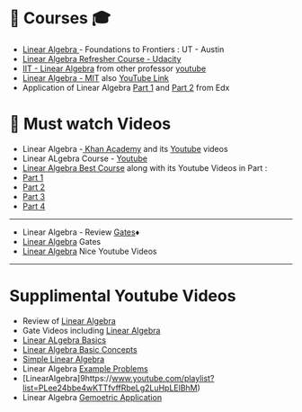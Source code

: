 
# :pushpin: Courses :mortar_board:
* [Linear Algebra ](https://www.youtube.com/user/LAFFutX/playlists) - Foundations to Frontiers : UT - Austin
* [Linear Algebra Refresher Course - Udacity](https://www.udacity.com/course/linear-algebra-refresher-course--ud953)
* [IIT - Linear Algebra](https://www.youtube.com/playlist?list=PLbMVogVj5nJQ2vsW_hmyvVfO4GYWaaPp7) from other professor [youtube](https://www.youtube.com/channel/UCuDT05pYSqhtTQ-2ne-NiqA/videos)
* [Linear Algebra - MIT](https://ocw.mit.edu/courses/mathematics/18-06sc-linear-algebra-fall-2011/index.htm) also [YouTube Link](https://www.youtube.com/watch?list=PLE7DDD91010BC51F8&v=ZK3O402wf1c)
* Application of Linear Algebra [Part 1](https://www.edx.org/course/applications-linear-algebra-part-1-davidsonx-d003x-1) and [Part 2](https://www.edx.org/course/applications-linear-algebra-part-2-davidsonx-d003x-2) from Edx
 
 # :movie_camera: Must watch Videos 

* Linear Algebra -[ Khan Academy](https://www.khanacademy.org/math/linear-algebra) and its [Youtube](https://www.youtube.com/playlist?list=PLFD0EB975BA0CC1E0) videos
* Linear ALgebra Course  - [Youtube](https://www.youtube.com/playlist?list=PLHXZ9OQGMqxfUl0tcqPNTJsb7R6BqSLo6)
* [Linear Algebra Best Course](https://www.lem.ma/books/VBS92YDYuscc5-lK/landing) along with its Youtube Videos in Part :
* [Part 1](https://www.youtube.com/playlist?list=PLlXfTHzgMRUKXD88IdzS14F4NxAZudSmv)
* [Part 2](https://www.youtube.com/playlist?list=PLlXfTHzgMRULWJYthculb2QWEiZOkwTSU)
* [Part 3](https://www.youtube.com/playlist?list=PLlXfTHzgMRUIqYrutsFXCOmiqKUgOgGJ5)
* [Part 4](https://www.youtube.com/playlist?list=PLlXfTHzgMRULZfrNCrrJ7xDcTjGr633mm&disable_polymer=true)
---
* Linear Algebra - Review [Gates](https://www.youtube.com/playlist?list=PLEbnTDJUr_IdiveZ4bvOc1Oh2zEp7J8z6):diamonds:
* [Linear Algebra](https://www.youtube.com/playlist?list=PLXVjll7-2kRk5jkvWBoUV9BNpeIuSyR9d) Gates
* [Linear Algebra](https://www.youtube.com/playlist?list=PLAFEC355DFEADC30C) Nice Youtube Videos


 
 ---
 # Supplimental Youtube Videos
 * Review of [Linear Algebra](https://www.youtube.com/playlist?list=PLZcI2rZdDGQrb4VjOoMm2-o7Fu_mvij8F)
 * Gate Videos including [Linear Algebra](https://www.youtube.com/playlist?list=PLNEqvET0cb66g5UlAzxhzvj6EZLtgsIww)
 * [Linear ALgebra Basics](https://www.youtube.com/playlist?list=PLWbnIo7XnOkz1hBLdv_0LwcdwUjvoZL5s)
 * [Linear Algebra Basic Concepts](https://www.youtube.com/playlist?list=PLX2gX-ftPVXVuWEutmvA163NoDCAhiWv2)
 * [Simple Linear Algebra](https://www.youtube.com/playlist?list=PLDDGPdw7e6AjJacaEe9awozSaOou-NIx_)
 * Linear Algebra [Example Problems](https://www.youtube.com/playlist?list=PLdciPPorsHuk3Hp7QPPAtTkpW0o1UXQB6)
 * [LinearAlgebra]9https://www.youtube.com/playlist?list=PLee24bbe4wKTTfvffRbeLg2LuHpLElBhM)
 * Linear Algebra [Gemoetric Application](https://www.youtube.com/playlist?list=PL204E8D692EE1C7A6)
 

